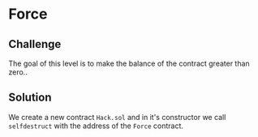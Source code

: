 # Force

## Challenge

The goal of this level is to make the balance of the contract greater than zero..

## Solution

We create a new contract `Hack.sol` and in it's constructor we call `selfdestruct` with the address of the `Force` contract.
